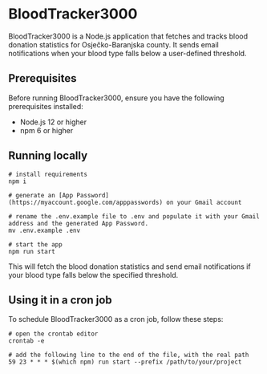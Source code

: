 # BloodTracker3000

BloodTracker3000 is a Node.js application that fetches and tracks blood donation statistics for Osječko-Baranjska county. It sends email notifications when your blood type falls below a user-defined threshold.

## Prerequisites

Before running BloodTracker3000, ensure you have the following prerequisites installed:

* Node.js 12 or higher
* npm 6 or higher

## Running locally

```
# install requirements
npm i

# generate an [App Password](https://myaccount.google.com/apppasswords) on your Gmail account

# rename the .env.example file to .env and populate it with your Gmail address and the generated App Password.
mv .env.example .env

# start the app
npm run start
```

This will fetch the blood donation statistics and send email notifications if your blood type falls below the specified threshold.

## Using it in a cron job
To schedule BloodTracker3000 as a cron job, follow these steps:

```
# open the crontab editor
crontab -e

# add the following line to the end of the file, with the real path
59 23 * * * $(which npm) run start --prefix /path/to/your/project
```